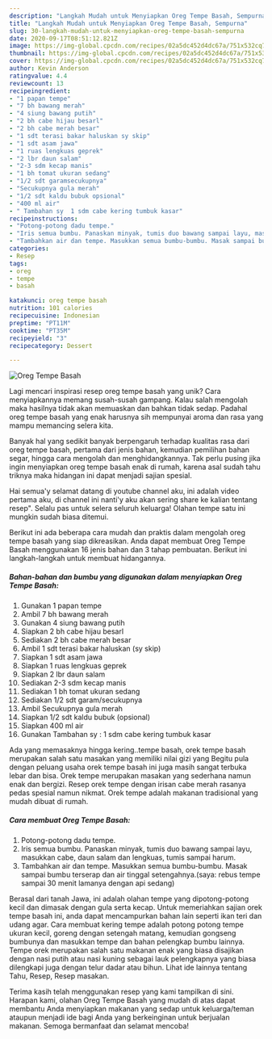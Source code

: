 ```yaml
---
description: "Langkah Mudah untuk Menyiapkan Oreg Tempe Basah, Sempurna"
title: "Langkah Mudah untuk Menyiapkan Oreg Tempe Basah, Sempurna"
slug: 30-langkah-mudah-untuk-menyiapkan-oreg-tempe-basah-sempurna
date: 2020-09-17T08:51:12.821Z
image: https://img-global.cpcdn.com/recipes/02a5dc452d4dc67a/751x532cq70/oreg-tempe-basah-foto-resep-utama.jpg
thumbnail: https://img-global.cpcdn.com/recipes/02a5dc452d4dc67a/751x532cq70/oreg-tempe-basah-foto-resep-utama.jpg
cover: https://img-global.cpcdn.com/recipes/02a5dc452d4dc67a/751x532cq70/oreg-tempe-basah-foto-resep-utama.jpg
author: Kevin Anderson
ratingvalue: 4.4
reviewcount: 13
recipeingredient:
- "1 papan tempe"
- "7 bh bawang merah"
- "4 siung bawang putih"
- "2 bh cabe hijau besarl"
- "2 bh cabe merah besar"
- "1 sdt terasi bakar haluskan sy skip"
- "1 sdt asam jawa"
- "1 ruas lengkuas geprek"
- "2 lbr daun salam"
- "2-3 sdm kecap manis"
- "1 bh tomat ukuran sedang"
- "1/2 sdt garamsecukupnya"
- "Secukupnya gula merah"
- "1/2 sdt kaldu bubuk opsional"
- "400 ml air"
- " Tambahan sy  1 sdm cabe kering tumbuk kasar"
recipeinstructions:
- "Potong-potong dadu tempe."
- "Iris semua bumbu. Panaskan minyak, tumis duo bawang sampai layu, masukkan cabe, daun salam dan lengkuas, tumis sampai harum."
- "Tambahkan air dan tempe. Masukkan semua bumbu-bumbu. Masak sampai bumbu terserap dan air tinggal setengahnya.(saya: rebus tempe sampai 30 menit lamanya dengan api sedang)"
categories:
- Resep
tags:
- oreg
- tempe
- basah

katakunci: oreg tempe basah 
nutrition: 101 calories
recipecuisine: Indonesian
preptime: "PT11M"
cooktime: "PT35M"
recipeyield: "3"
recipecategory: Dessert

---
```



![Oreg Tempe Basah](https://img-global.cpcdn.com/recipes/02a5dc452d4dc67a/751x532cq70/oreg-tempe-basah-foto-resep-utama.jpg)

Lagi mencari inspirasi resep oreg tempe basah yang unik? Cara menyiapkannya memang susah-susah gampang. Kalau salah mengolah maka hasilnya tidak akan memuaskan dan bahkan tidak sedap. Padahal oreg tempe basah yang enak harusnya sih mempunyai aroma dan rasa yang mampu memancing selera kita.

Banyak hal yang sedikit banyak berpengaruh terhadap kualitas rasa dari oreg tempe basah, pertama dari jenis bahan, kemudian pemilihan bahan segar, hingga cara mengolah dan menghidangkannya. Tak perlu pusing jika ingin menyiapkan oreg tempe basah enak di rumah, karena asal sudah tahu triknya maka hidangan ini dapat menjadi sajian spesial.

Hai semua&#39;y selamat datang di youtube channel aku, ini adalah video pertama aku, di channel ini nanti&#39;y aku akan sering share ke kalian tentang resep&#34;. Selalu pas untuk selera seluruh keluarga! Olahan tempe satu ini mungkin sudah biasa ditemui.


Berikut ini ada beberapa cara mudah dan praktis dalam mengolah oreg tempe basah yang siap dikreasikan. Anda dapat membuat Oreg Tempe Basah menggunakan 16 jenis bahan dan 3 tahap pembuatan. Berikut ini langkah-langkah untuk membuat hidangannya.

<!--inarticleads1-->

##### Bahan-bahan dan bumbu yang digunakan dalam menyiapkan Oreg Tempe Basah:

1. Gunakan 1 papan tempe
1. Ambil 7 bh bawang merah
1. Gunakan 4 siung bawang putih
1. Siapkan 2 bh cabe hijau besarl
1. Sediakan 2 bh cabe merah besar
1. Ambil 1 sdt terasi bakar haluskan (sy skip)
1. Siapkan 1 sdt asam jawa
1. Siapkan 1 ruas lengkuas geprek
1. Siapkan 2 lbr daun salam
1. Sediakan 2-3 sdm kecap manis
1. Sediakan 1 bh tomat ukuran sedang
1. Sediakan 1/2 sdt garam/secukupnya
1. Ambil Secukupnya gula merah
1. Siapkan 1/2 sdt kaldu bubuk (opsional)
1. Siapkan 400 ml air
1. Gunakan  Tambahan sy : 1 sdm cabe kering tumbuk kasar


Ada yang memasaknya hingga kering..tempe basah, orek tempe basah merupakan salah satu masakan yang memiliki nilai gizi yang Begitu pula dengan peluang usaha orek tempe basah ini juga masih sangat terbuka lebar dan bisa. Orek tempe merupakan masakan yang sederhana namun enak dan bergizi. Resep orek tempe dengan irisan cabe merah rasanya pedas spesial namun nikmat. Orek tempe adalah makanan tradisional yang mudah dibuat di rumah. 

<!--inarticleads2-->

##### Cara membuat Oreg Tempe Basah:

1. Potong-potong dadu tempe.
1. Iris semua bumbu. Panaskan minyak, tumis duo bawang sampai layu, masukkan cabe, daun salam dan lengkuas, tumis sampai harum.
1. Tambahkan air dan tempe. Masukkan semua bumbu-bumbu. Masak sampai bumbu terserap dan air tinggal setengahnya.(saya: rebus tempe sampai 30 menit lamanya dengan api sedang)


Berasal dari tanah Jawa, ini adalah olahan tempe yang dipotong-potong kecil dan dimasak dengan gula serta kecap. Untuk memeriahkan sajian orek tempe basah ini, anda dapat mencampurkan bahan lain seperti ikan teri dan udang agar. Cara membuat kering tempe adalah potong potong tempe ukuran kecil, goreng dengan setengah matang, kemudian gongseng bumbunya dan masukkan tempe dan bahan pelengkap bumbu lainnya. Tempe orek merupakan salah satu makanan enak yang biasa disajikan dengan nasi putih atau nasi kuning sebagai lauk pelengkapnya yang biasa dilengkapi juga dengan telur dadar atau bihun. Lihat ide lainnya tentang Tahu, Resep, Resep masakan. 

Terima kasih telah menggunakan resep yang kami tampilkan di sini. Harapan kami, olahan Oreg Tempe Basah yang mudah di atas dapat membantu Anda menyiapkan makanan yang sedap untuk keluarga/teman ataupun menjadi ide bagi Anda yang berkeinginan untuk berjualan makanan. Semoga bermanfaat dan selamat mencoba!
